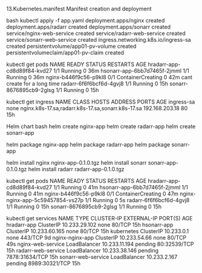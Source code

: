  13.Kubernetes.manifest
 Manifest creation and deployment

bash
kubectl apply -f app.yaml
deployment.apps/nginx created
deployment.apps/radarr created
deployment.apps/sonarr created
service/nginx-web-service created
service/radarr-web-service created
service/sonarr-web-service created
ingress.networking.k8s.io/ingress-sa created
persistentvolume/app01-pv-volume created
persistentvolumeclaim/app01-pv-claim created

kubectl get pods
NAME                           READY   STATUS              RESTARTS   AGE
hradarr-app-cd8d89f84-kvd27    1/1     Running             0          36m
hsonarr-app-6bb7d7465f-2jmml   1/1     Running             0          36m
nginx-b446f9c56-p9kl8          0/1     ContainerCreating   0          42m  cant create for a long time
radarr-6f6f6bcf6d-4gvj8        1/1     Running             0          15h
sonarr-8676895cb9-2glsg        1/1     Running             0          15h

kubectl get ingress
NAME         CLASS    HOSTS                                               ADDRESS          PORTS   AGE
ingress-sa   none   nginx.k8s-17.sa,radarr.k8s-17.sa,sonarr.k8s-17.sa   192.168.203.18   80      15h


 Helm chart
bash
helm create nginx-app
helm create radarr-app
helm create sonarr-app

helm package nginx-app
helm package radarr-app
helm package sonarr-app

helm install nginx nginx-app-0.1.0.tgz
helm install sonarr sonarr-app-0.1.0.tgz
helm install radarr radarr-app-0.1.0.tgz

kubectl get pods
NAME                               READY   STATUS              RESTARTS   AGE
hradarr-app-cd8d89f84-kvd27        1/1     Running             0          41m
hsonarr-app-6bb7d7465f-2jmml       1/1     Running             0          41m
nginx-b446f9c56-p9kl8              0/1     ContainerCreating   0          47m
nginx-nginx-app-5c59457854-vs27p   1/1     Running             0          5s
radarr-6f6f6bcf6d-4gvj8            1/1     Running             0          15h
sonarr-8676895cb9-2glsg            1/1     Running             0          15h

kubectl get services
NAME                 TYPE           CLUSTER-IP      EXTERNAL-IP   PORT(S)          AGE
hradarr-app          ClusterIP      10.233.29.102   none        80/TCP           15h
hsonarr-app          ClusterIP      10.233.60.165   none        80/TCP           15h
kubernetes           ClusterIP      10.233.0.1      none        443/TCP          9d
nginx-nginx-app      ClusterIP      10.233.54.66    none        80/TCP           49s
nginx-web-service    LoadBalancer   10.233.11.194   pending     80:32539/TCP     15h
radarr-web-service   LoadBalancer   10.233.38.146   pending     7878:31634/TCP   15h
sonarr-web-service   LoadBalancer   10.233.2.167    pending     8989:30321/TCP   15h



